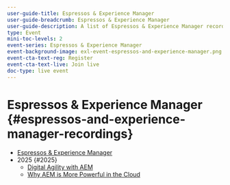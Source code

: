 ```yaml
---
user-guide-title: Espressos & Experience Manager
user-guide-breadcrumb: Espressos & Experience Manager
user-guide-description: A list of Espressos & Experience Manager recordings
type: Event
mini-toc-levels: 2
event-series: Espressos & Experience Manager
event-background-image: exl-event-espressos-and-experience-manager.png
event-cta-text-reg: Register
event-cta-text-live: Join live
doc-type: live event
---
```


# Espressos & Experience Manager {#espressos-and-experience-manager-recordings}

+ [Espressos & Experience Manager](overview.md)
+ 2025 {#2025}
    + [Digital Agility with AEM](2025/digital-agility.md)
    + [Why AEM is More Powerful in the Cloud](2025/digital-agility.md)
